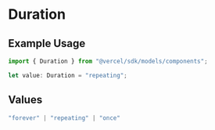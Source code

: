 # Duration

## Example Usage

```typescript
import { Duration } from "@vercel/sdk/models/components";

let value: Duration = "repeating";
```

## Values

```typescript
"forever" | "repeating" | "once"
```